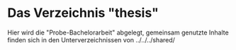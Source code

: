 # Das Verzeichnis "thesis"

Hier wird die "Probe-Bachelorarbeit" abgelegt, gemeinsam genutzte Inhalte
finden sich in den Unterverzeichnissen von ../../../shared/
